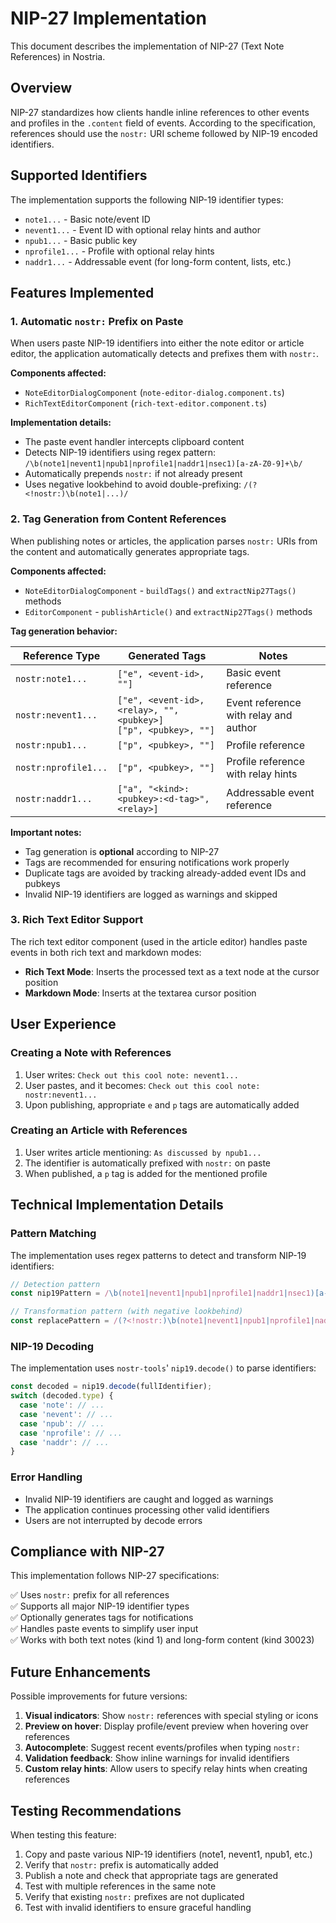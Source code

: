 # NIP-27 Implementation

This document describes the implementation of NIP-27 (Text Note References) in Nostria.

## Overview

NIP-27 standardizes how clients handle inline references to other events and profiles in the `.content` field of events. According to the specification, references should use the `nostr:` URI scheme followed by NIP-19 encoded identifiers.

## Supported Identifiers

The implementation supports the following NIP-19 identifier types:
- `note1...` - Basic note/event ID
- `nevent1...` - Event ID with optional relay hints and author
- `npub1...` - Basic public key
- `nprofile1...` - Profile with optional relay hints
- `naddr1...` - Addressable event (for long-form content, lists, etc.)

## Features Implemented

### 1. Automatic `nostr:` Prefix on Paste

When users paste NIP-19 identifiers into either the note editor or article editor, the application automatically detects and prefixes them with `nostr:`.

**Components affected:**
- `NoteEditorDialogComponent` (`note-editor-dialog.component.ts`)
- `RichTextEditorComponent` (`rich-text-editor.component.ts`)

**Implementation details:**
- The paste event handler intercepts clipboard content
- Detects NIP-19 identifiers using regex pattern: `/\b(note1|nevent1|npub1|nprofile1|naddr1|nsec1)[a-zA-Z0-9]+\b/`
- Automatically prepends `nostr:` if not already present
- Uses negative lookbehind to avoid double-prefixing: `/(?<!nostr:)\b(note1|...)/`

### 2. Tag Generation from Content References

When publishing notes or articles, the application parses `nostr:` URIs from the content and automatically generates appropriate tags.

**Components affected:**
- `NoteEditorDialogComponent` - `buildTags()` and `extractNip27Tags()` methods
- `EditorComponent` - `publishArticle()` and `extractNip27Tags()` methods

**Tag generation behavior:**

| Reference Type | Generated Tags | Notes |
|---------------|----------------|-------|
| `nostr:note1...` | `["e", <event-id>, ""]` | Basic event reference |
| `nostr:nevent1...` | `["e", <event-id>, <relay>, "", <pubkey>]`<br/>`["p", <pubkey>, ""]` | Event reference with relay and author |
| `nostr:npub1...` | `["p", <pubkey>, ""]` | Profile reference |
| `nostr:nprofile1...` | `["p", <pubkey>, ""]` | Profile reference with relay hints |
| `nostr:naddr1...` | `["a", "<kind>:<pubkey>:<d-tag>", <relay>]` | Addressable event reference |

**Important notes:**
- Tag generation is **optional** according to NIP-27
- Tags are recommended for ensuring notifications work properly
- Duplicate tags are avoided by tracking already-added event IDs and pubkeys
- Invalid NIP-19 identifiers are logged as warnings and skipped

### 3. Rich Text Editor Support

The rich text editor component (used in the article editor) handles paste events in both rich text and markdown modes:

- **Rich Text Mode**: Inserts the processed text as a text node at the cursor position
- **Markdown Mode**: Inserts at the textarea cursor position

## User Experience

### Creating a Note with References

1. User writes: `Check out this cool note: nevent1...`
2. User pastes, and it becomes: `Check out this cool note: nostr:nevent1...`
3. Upon publishing, appropriate `e` and `p` tags are automatically added

### Creating an Article with References

1. User writes article mentioning: `As discussed by npub1...`
2. The identifier is automatically prefixed with `nostr:` on paste
3. When published, a `p` tag is added for the mentioned profile

## Technical Implementation Details

### Pattern Matching

The implementation uses regex patterns to detect and transform NIP-19 identifiers:

```typescript
// Detection pattern
const nip19Pattern = /\b(note1|nevent1|npub1|nprofile1|naddr1|nsec1)[a-zA-Z0-9]+\b/;

// Transformation pattern (with negative lookbehind)
const replacePattern = /(?<!nostr:)\b(note1|nevent1|npub1|nprofile1|naddr1|nsec1)([a-zA-Z0-9]+)\b/g;
```

### NIP-19 Decoding

The implementation uses `nostr-tools`' `nip19.decode()` to parse identifiers:

```typescript
const decoded = nip19.decode(fullIdentifier);
switch (decoded.type) {
  case 'note': // ...
  case 'nevent': // ...
  case 'npub': // ...
  case 'nprofile': // ...
  case 'naddr': // ...
}
```

### Error Handling

- Invalid NIP-19 identifiers are caught and logged as warnings
- The application continues processing other valid identifiers
- Users are not interrupted by decode errors

## Compliance with NIP-27

This implementation follows NIP-27 specifications:

✅ Uses `nostr:` prefix for all references  
✅ Supports all major NIP-19 identifier types  
✅ Optionally generates tags for notifications  
✅ Handles paste events to simplify user input  
✅ Works with both text notes (kind 1) and long-form content (kind 30023)

## Future Enhancements

Possible improvements for future versions:

1. **Visual indicators**: Show `nostr:` references with special styling or icons
2. **Preview on hover**: Display profile/event preview when hovering over references
3. **Autocomplete**: Suggest recent events/profiles when typing `nostr:`
4. **Validation feedback**: Show inline warnings for invalid identifiers
5. **Custom relay hints**: Allow users to specify relay hints when creating references

## Testing Recommendations

When testing this feature:

1. Copy and paste various NIP-19 identifiers (note1, nevent1, npub1, etc.)
2. Verify that `nostr:` prefix is automatically added
3. Publish a note and check that appropriate tags are generated
4. Test with multiple references in the same note
5. Verify that existing `nostr:` prefixes are not duplicated
6. Test with invalid identifiers to ensure graceful handling
